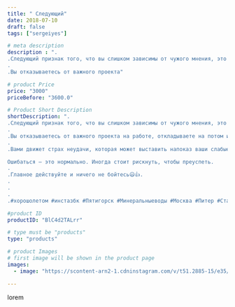 ```yaml
---
title: " Следующий"
date: 2018-07-10
draft: false
tags: ["sergeiyes"]

# meta description
description : ".
.Следующий признак того, что вы слишком зависимы от чужого мнения, это когда Вы боитесь делать что//-то самостоятельно.
.
.Вы отказываетесь от важного проекта"

# product Price
price: "3000"
priceBefore: "3600.0"

# Product Short Description
shortDescription: ".
.Следующий признак того, что вы слишком зависимы от чужого мнения, это когда Вы боитесь делать что//-то самостоятельно.
.
.Вы отказываетесь от важного проекта на работе, откладываете на потом идеи для хобби или бизнеса и уже забыли, когда смело затевали что//-то новое и интересное.
.
.Вами движет страх неудачи, которая может выставить напоказ ваши слабые места.

Ошибаться — это нормально. Иногда стоит рискнуть, чтобы преуспеть.
.
.Главное действуйте и ничего не бойтесь😃👍.
.
.
.
.#хорошолeтом #инстазбк #Пятигорск #Минеральныеводы #Москва #Питер #Ставрополь #Сочи #Симферополь #Севастополь #СКФО #УФО #Анапа #Краснодар #Екатеринбург #Челябинск #Ессентуки #Железноводск #Кисловодск #бизнес #Ростовнадону #gruppazahvata #Нижнийновгород #sergeystar #nl_int #biznes #бизнесидея  #Волгоград #churslabs"

#product ID
productID: "BlC4d2TALrr"

# type must be "products"
type: "products"

# product Images
# first image will be shown in the product page
images:
  - image: "https://scontent-arn2-1.cdninstagram.com/v/t51.2885-15/e35/36677355_218485552129546_4140852470576316416_n.jpg?tp=1&_nc_ht=scontent-arn2-1.cdninstagram.com&_nc_cat=110&_nc_ohc=6rFP-O-brIsAX_JwVUI&ccb=7-4&oh=799d335e1eeffea87d1f758e6d4357f9&oe=6085474A&_nc_sid=86f79a&ig_cache_key=MTgyMDI2NTU0MTE4MTQyMjMxNQ%3D%3D.2-ccb7-4"

---
```

lorem
